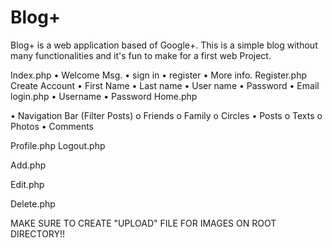 # Blog+
Blog+ is a web application based of Google+. This is a simple blog without many functionalities and it's fun to make for a first web Project.  

Index.php
•	Welcome Msg.
•	sign in
•	register
•	More info.
Register.php
Create Account
•	First Name
•	Last name
•	User name
•	Password
•	Email
login.php
•	Username
•	Password
Home.php
     
•	Navigation Bar (Filter Posts)
o	Friends
o	Family
o	Circles
•	Posts
o	Texts
o	Photos
•	Comments

Profile.php
Logout.php

Add.php

Edit.php

Delete.php

MAKE SURE TO CREATE "UPLOAD" FILE FOR IMAGES ON ROOT DIRECTORY!!

